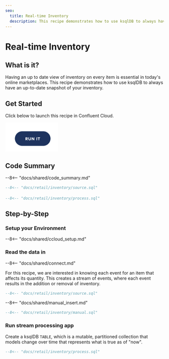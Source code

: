 ```yaml
---
seo:
  title: Real-time Inventory
  description: This recipe demonstrates how to use ksqlDB to always have an up-to-date snapshot of your inventory.
---
```


# Real-time Inventory

## What is it?

Having an up to date view of inventory on every item is essential in today's online marketplaces.
This recipe demonstrates how to use ksqlDB to always have an up-to-date snapshot of your inventory.

## Get Started

Click below to launch this recipe in Confluent Cloud.

<a href="https://www.confluent.io/confluent-cloud/tryfree/"><img src="../../img/launch.png" /></a>

## Code Summary

--8<-- "docs/shared/code_summary.md"

```sql
--8<-- "docs/retail/inventory/source.sql"

--8<-- "docs/retail/inventory/process.sql"
```

## Step-by-Step

### Setup your Environment

--8<-- "docs/shared/ccloud_setup.md"

### Read the data in

--8<-- "docs/shared/connect.md"

For this recipe, we are interested in knowing each event for an item that affects its quantity.
This creates a stream of events, where each event results in the addition or removal of inventory.

```sql
--8<-- "docs/retail/inventory/source.sql"
```

--8<-- "docs/shared/manual_insert.md"

```sql
--8<-- "docs/retail/inventory/manual.sql"
```

### Run stream processing app

Create a ksqlDB `TABLE`, which is a mutable, partitioned collection that models change over time that represents what is true as of "now".

```sql
--8<-- "docs/retail/inventory/process.sql"
```
